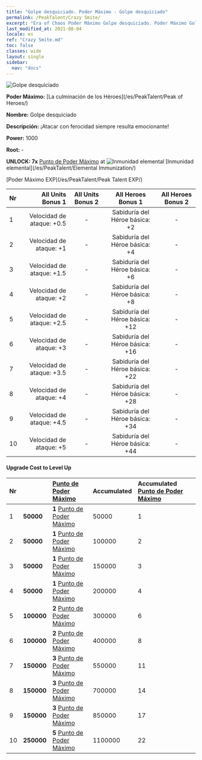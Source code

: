 ```yaml
---
title: "Golpe desquiciado. Poder Máximo - Golpe desquiciado"
permalink: /PeakTalent/Crazy Smite/
excerpt: "Era of Chaos Poder Máximo Golpe desquiciado. Poder Máximo Golpe desquiciado. Golpe desquiciado"
last_modified_at: 2021-08-04
locale: es
ref: "Crazy Smite.md"
toc: false
classes: wide
layout: single
sidebar:
  nav: "docs"
---
```


  ![Golpe desquiciado](/images/pt/talent_1005.png)

  **Poder Máximo:** [La culminación de los Héroes](/es/PeakTalent/Peak of Heroes/)

  **Nombre:** Golpe desquiciado

  **Descripción:** ¡Atacar con ferocidad siempre resulta emocionante!

  **Power:** 1000

  **Root:** -

  **UNLOCK: 7x** [Punto de Poder Máximo](/ItemsES/con_934/) at ![Inmunidad elemental](/images/pt/talent_1004.png) [Inmunidad elemental](/es/PeakTalent/Elemental Immunization/)

  [Poder Máximo EXP](/es/PeakTalent/Peak Talent EXP/)

  | Nr | All Units Bonus 1 | All Units Bonus 2 | All Heroes Bonus 1 | All Heroes Bonus 2 |
  |:---|--------------:|:-------------:|:-------------:|:-------------:|
  | 1 | Velocidad de ataque: +0.5 | - | Sabiduría del Héroe básica: +2 | - |
  | 2 | Velocidad de ataque: +1 | - | Sabiduría del Héroe básica: +4 | - |
  | 3 | Velocidad de ataque: +1.5 | - | Sabiduría del Héroe básica: +6 | - |
  | 4 | Velocidad de ataque: +2 | - | Sabiduría del Héroe básica: +8 | - |
  | 5 | Velocidad de ataque: +2.5 | - | Sabiduría del Héroe básica: +12 | - |
  | 6 | Velocidad de ataque: +3 | - | Sabiduría del Héroe básica: +16 | - |
  | 7 | Velocidad de ataque: +3.5 | - | Sabiduría del Héroe básica: +22 | - |
  | 8 | Velocidad de ataque: +4 | - | Sabiduría del Héroe básica: +28 | - |
  | 9 | Velocidad de ataque: +4.5 | - | Sabiduría del Héroe básica: +34 | - |
  | 10 | Velocidad de ataque: +5 | - | Sabiduría del Héroe básica: +44 | - |


#### Upgrade Cost to Level Up

  | Nr | <i class="fas fa-coins"/> | [Punto de Poder Máximo](/ItemsES/con_934/) | Accumulated <i class="fas fa-coins"/> | Accumulated [Punto de Poder Máximo](/ItemsES/con_934/) |
  |:---|:--------------|:-------------|:-------------|:-------------|
  | 1 | **50000** | **1** [Punto de Poder Máximo](/ItemsES/con_934/) | 50000 | 1 |
  | 2 | **50000** | **1** [Punto de Poder Máximo](/ItemsES/con_934/) | 100000 | 2 |
  | 3 | **50000** | **1** [Punto de Poder Máximo](/ItemsES/con_934/) | 150000 | 3 |
  | 4 | **50000** | **1** [Punto de Poder Máximo](/ItemsES/con_934/) | 200000 | 4 |
  | 5 | **100000** | **2** [Punto de Poder Máximo](/ItemsES/con_934/) | 300000 | 6 |
  | 6 | **100000** | **2** [Punto de Poder Máximo](/ItemsES/con_934/) | 400000 | 8 |
  | 7 | **150000** | **3** [Punto de Poder Máximo](/ItemsES/con_934/) | 550000 | 11 |
  | 8 | **150000** | **3** [Punto de Poder Máximo](/ItemsES/con_934/) | 700000 | 14 |
  | 9 | **150000** | **3** [Punto de Poder Máximo](/ItemsES/con_934/) | 850000 | 17 |
  | 10 | **250000** | **5** [Punto de Poder Máximo](/ItemsES/con_934/) | 1100000 | 22 |
